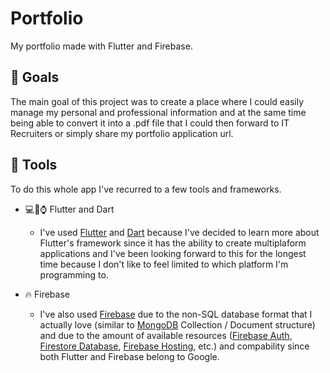 # Portfolio

My portfolio made with Flutter and Firebase.

## :dart: Goals

The main goal of this project was to create a place where I could easily manage my personal and professional information and at the same time being able to convert it into a .pdf file that I could then forward to IT Recruiters or simply share my portfolio application url.

## :wrench: Tools

To do this whole app I've recurred to a few tools and frameworks.

* :computer::iphone::watch: Flutter and Dart
  * I've used [Flutter](https://flutter.dev/) and [Dart](https://dart.dev/) because I've decided to learn more about Flutter's framework since it has the ability  to create multiplaform applications and I've been looking forward to this for the longest time because I don't like to feel limited to which platform I'm programming to.

* :fire: Firebase
  * I've also used [Firebase](https://firebase.google.com/) due to the non-SQL database format that I actually love (similar to [MongoDB](https://www.mongodb.com/) Collection / Document structure) and due to the amount of available resources ([Firebase Auth](https://firebase.google.com/products/auth), [Firestore Database](https://firebase.google.com/products/firestore), [Firebase Hosting](https://firebase.google.com/products/hosting), etc.) and compability since both Flutter and Firebase belong to Google.
